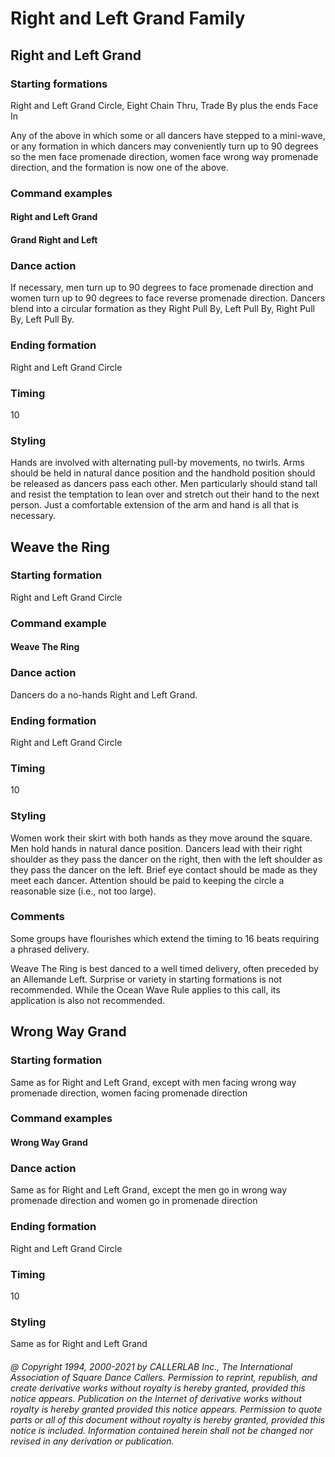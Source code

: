 
# Right and Left Grand Family

## Right and Left Grand

### Starting formations

Right and Left Grand Circle, Eight Chain Thru, Trade By plus the ends Face In

Any of the above in which some or all dancers have stepped to a mini-wave, or any formation in which
dancers may conveniently turn up to 90 degrees so the men face promenade direction, women face
wrong way promenade direction, and the formation is now one of the above.

### Command examples

#### Right and Left Grand
#### Grand Right and Left

### Dance action

If necessary, men turn up to 90 degrees to face promenade direction and women turn up to
90 degrees to face reverse promenade direction. Dancers blend into a circular formation as they Right
Pull By, Left Pull By, Right Pull By, Left Pull By.

### Ending formation

Right and Left Grand Circle

### Timing

10

### Styling

Hands are involved with alternating pull-by movements, no twirls. Arms should be held in
natural dance position and the handhold position should be released as dancers pass each other. Men
particularly should stand tall and resist the temptation to lean over and stretch out their hand to the
next person. Just a comfortable extension of the arm and hand is all that is necessary.

## Weave the Ring

### Starting formation

Right and Left Grand Circle

### Command example

#### Weave The Ring

### Dance action

Dancers do a no-hands Right and Left Grand.

### Ending formation

Right and Left Grand Circle

### Timing

10

### Styling

Women work their skirt with both hands as they move around the square. Men hold hands in
natural dance position. Dancers lead with their right shoulder as they pass the dancer on the right,
then with the left shoulder as they pass the dancer on the left. Brief eye contact should be made as they
meet each dancer. Attention should be paid to keeping the circle a reasonable size (i.e., not too large).

### Comments

Some groups have flourishes which extend the timing to 16 beats requiring a phrased delivery.

Weave The Ring is best danced to a well timed delivery, often preceded by an Allemande Left. Surprise
or variety in starting formations is not recommended. While the Ocean Wave Rule applies to this call,
its application is also not recommended.

## Wrong Way Grand

### Starting formation

Same as for Right and Left Grand, except with men facing wrong way promenade
direction, women facing promenade direction

### Command examples

#### Wrong Way Grand

### Dance action

Same as for Right and Left Grand, except the men go in wrong way promenade direction and
women go in promenade direction

### Ending formation

Right and Left Grand Circle

### Timing

10

### Styling

Same as for Right and Left Grand

###### @ Copyright 1994, 2000-2021 by CALLERLAB Inc., The International Association of Square Dance Callers. Permission to reprint, republish, and create derivative works without royalty is hereby granted, provided this notice appears. Publication on the Internet of derivative works without royalty is hereby granted provided this notice appears. Permission to quote parts or all of this document without royalty is hereby granted, provided this notice is included. Information contained herein shall not be changed nor revised in any derivation or publication.
